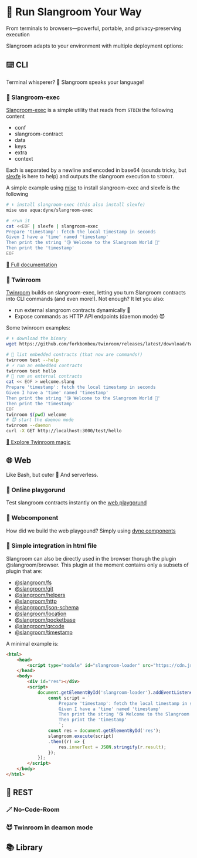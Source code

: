 <!--
SPDX-FileCopyrightText: 2023-2025 Dyne.org foundation
SPDX-License-Identifier: AGPL-3.0-or-later
-->

# 🚀 Run Slangroom Your Way

From terminals to browsers—powerful, portable, and privacy-preserving execution

Slangroom adapts to your environment with multiple deployment options:

## ⌨️ CLI

Terminal whisperer? 🦜 Slangroom speaks your language!

### 🧠 Slangroom-exec

[Slangroom-exec](https://github.com/dyne/slangroom-exec) is a simple utility that reads from `STDIN` the following content
* conf
* slangroom-contract
* data
* keys
* extra
* context

Each is separated by a newline and encoded in base64 (sounds tricky, but [slexfe](https://github.com/dyne/slangroom-exec?tab=readme-ov-file#-slexfe) is here to help) and outputs the slangroom execution to `STDOUT`.

A simple example using [mise](https://mise.jdx.dev/) to install slangroom-exec and slexfe is the following
```bash
# ⬇️ install slangroom-exec (this also install slexfe)
mise use aqua:dyne/slangroom-exec

# ⚡run it
cat <<EOF | slexfe | slangroom-exec
Prepare 'timestamp': fetch the local timestamp in seconds
Given I have a 'time' named 'timestamp'
Then print the string '😘 Welcome to the Slangroom World 🌈'
Then print the 'timestamp'
EOF
```

[📖 Full documentation](https://github.com/dyne/slangroom-exec?tab=readme-ov-file#slangroom-exec-)

### 👯 Twinroom

[Twinroom](https://github.com/forkbombEu/twinroom) builds on slangroom-exec, letting you turn Slangroom
contracts into CLI commands (and even more!).
Not enough? It let you also:
* run external slangroom contracts dynamically 🧨
* Expose commands as HTTP API endpoints (daemon mode) 😈

Some twinroom examples:
```bash
# ⬇️ download the binary
wget https://github.com/forkbombeu/twinroom/releases/latest/download/twinroom -O ~/.local/bin/twinroom && chmod +x ~/.local/bin/twinroom

# 📃 list embedded contracts (that now are commands!)
twinroom test --help
# ⚡ run an embedded contracts
twinroom test hello
# 🧨 run an external contracts
cat << EOF > welcome.slang
Prepare 'timestamp': fetch the local timestamp in seconds
Given I have a 'time' named 'timestamp'
Then print the string '😘 Welcome to the Slangroom World 🌈'
Then print the 'timestamp'
EOF
twinroom $(pwd) welcome
# 😈 start the daemon mode
twinroom --daemon
curl -X GET http://localhost:3000/test/hello
```

[🔮 Explore Twinroom magic](https://github.com/forkbombEu/twinroom?tab=readme-ov-file#twinroom-)

## 🌐 Web

Like Bash, but cuter 💅 And serverless.

### 🛝 Online playgorund

Test slangroom contracts instantly on the [web playgorund](https://dyne.org/slangroom/playground/)

### 🧩 Webcomponent

How did we build the web playgound? Simply using [dyne components](https://github.com/dyne/components)

### 📜 Simple integration in html file

Slangroom can also be directly used in the browser thorugh the plugin @slangroom/browser. This plugin at the moment contains only a subsets of plugin that are:
* [@slangroom/fs](https://dyne.org/slangroom/examples/#fs-plugin-examples)
* [@slangroom/git](https://dyne.org/slangroom/examples/#git-plugin-examples)
* [@slangroom/helpers](https://dyne.org/slangroom/examples/#helpers-plugin-examples)
* [@slangroom/http](https://dyne.org/slangroom/examples/#http-plugin-examples)
* [@slangroom/json-schema](https://dyne.org/slangroom/examples/#json-schema-plugin-examples)
* [@slangroom/location](https://dyne.org/slangroom/examples/#location-plugin-examples)
* [@slangroom/pocketbase](https://dyne.org/slangroom/examples/#pocketbase-plugin-examples)
* [@slangroom/qrcode](https://dyne.org/slangroom/examples/#qrcode-plugin-examples)
* [@slangroom/timestamp](https://dyne.org/slangroom/examples/#timestamp-plugin-examples)

A minimal example is:

```html
<html>
    <head>
        <script type="module" id="slangroom-loader" src="https://cdn.jsdelivr.net/npm/@slangroom/browser"></script>
    </head>
    <body>
        <div id="res"></div>
        <script>
            document.getElementById('slangroom-loader').addEventListener('load', () => {
                const script = `
                    Prepare 'timestamp': fetch the local timestamp in seconds
                    Given I have a 'time' named 'timestamp'
                    Then print the string '😘 Welcome to the Slangroom World in the Web 🌈'
                    Then print the 'timestamp'
                    `;
                const res = document.getElementById('res');
                slangroom.execute(script)
                .then((r) => {
                    res.innerText = JSON.stringify(r.result);
                });
            });
        </script>
    </body>
</html>
```

## 📡 REST

### 🪄 No-Code-Room

### 😈 Twinroom in deamon mode

## 📚 Library
